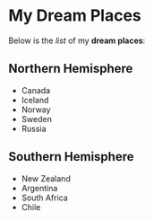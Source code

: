 # My Dream Places

Below is the _list_ of my **dream places**:

## Northern Hemisphere
- Canada
- Iceland
- Norway
- Sweden
- Russia

## Southern Hemisphere
- New Zealand
- Argentina
- South Africa
- Chile
